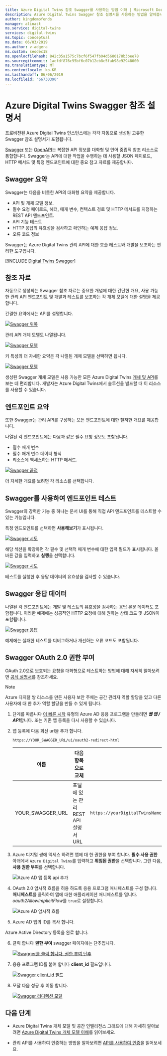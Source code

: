 ```yaml
---
title: Azure Digital Twins 참조 Swagger를 사용하는 방법 이해 | Microsoft Docs
description: Azure Digital Twins Swagger 참조 설명서를 사용하는 방법을 알아봅니다.
author: kingdomofends
manager: alinast
ms.service: digital-twins
services: digital-twins
ms.topic: conceptual
ms.date: 06/03/2019
ms.author: v-adgera
ms.custom: seodec18
ms.openlocfilehash: 842c35a1575c7bcf6f547fb04d5680178b3bee78
ms.sourcegitcommit: 1aefdf876c95bf6c07b12eb8c5fab98e92948000
ms.translationtype: MT
ms.contentlocale: ko-KR
ms.lasthandoff: 06/06/2019
ms.locfileid: "66730390"
---
```

# <a name="azure-digital-twins-swagger-reference-documentation"></a>Azure Digital Twins Swagger 참조 설명서

프로비전된 Azure Digital Twins 인스턴스에는 각각 자동으로 생성된 고유한 Swagger 참조 설명서가 포함됩니다.

[Swagger](https://swagger.io/) 또는 [OpenAPI](https://www.openapis.org/)는 복잡한 API 정보를 대화형 및 언어 중립적 참조 리소스로 통합합니다. Swagger는 API에 대한 작업을 수행하는 데 사용할 JSON 페이로드, HTTP 메서드 및 특정 엔드포인트에 대한 중요 참고 자료를 제공합니다.

## <a name="swagger-summary"></a>Swagger 요약

Swagger는 다음을 비롯한 API의 대화형 요약을 제공합니다.

* API 및 개체 모델 정보.
* 필수 요청 페이로드, 헤더, 매개 변수, 컨텍스트 경로 및 HTTP 메서드를 지정하는 REST API 엔드포인트.
* API 기능 테스트
* HTTP 응답의 유효성을 검사하고 확인하는 예제 응답 정보.
* 오류 코드 정보

Swagger는 Azure Digital Twins 관리 API에 대한 호출 테스트와 개발을 보조하는 편리한 도구입니다.

[!INCLUDE [Digital Twins Swagger](../../includes/digital-twins-swagger.md)]

## <a name="reference-material"></a>참조 자료

자동으로 생성되는 Swagger 참조 자료는 중요한 개념에 대한 간단한 개요, 사용 가능한 관리 API 엔드포인트 및 개발과 테스트를 보조하는 각 개체 모델에 대한 설명을 제공합니다.

간결한 요약에서는 API를 설명합니다.

[![Swagger 위쪽](media/how-to-use-swagger/swagger_management_top.PNG)](media/how-to-use-swagger/swagger_management_top.PNG#lightbox)

관리 API 개체 모델도 나열됩니다.

[![Swagger 모델](media/how-to-use-swagger/swagger_management_models.PNG)](media/how-to-use-swagger/swagger_management_models.PNG#lightbox)

키 특성의 더 자세한 요약은 각 나열된 개체 모델을 선택하면 됩니다.

[![Swagger 모델](media/how-to-use-swagger/swagger_management_model.PNG)](media/how-to-use-swagger/swagger_management_model.PNG#lightbox)

생성된 Swagger 개체 모델은 사용 가능한 모든 Azure Digital Twins [개체 및 API](./concepts-objectmodel-spatialgraph.md)를 보는 데 편리합니다. 개발자는 Azure Digital Twins에서 솔루션을 빌드할 때 이 리소스를 사용할 수 있습니다.

## <a name="endpoint-summary"></a>엔드포인트 요약

또한 Swagger는 관리 API를 구성하는 모든 엔드포인트에 대한 철저한 개요를 제공합니다.

나열된 각 엔드포인트에는 다음과 같은 필수 요청 정보도 포함됩니다.

* 필수 매개 변수
* 필수 매개 변수 데이터 형식
* 리소스에 액세스하는 HTTP 메서드.

[![Swagger 끝점](media/how-to-use-swagger/swagger_management_endpoints.PNG)](media/how-to-use-swagger/swagger_management_endpoints.PNG#lightbox)

더 자세한 개요를 보려면 각 리소스를 선택합니다.

## <a name="use-swagger-to-test-endpoints"></a>Swagger를 사용하여 엔드포인트 테스트

Swagger의 강력한 기능 중 하나는 문서 UI를 통해 직접 API 엔드포인트를 테스트할 수 있는 기능입니다.

특정 엔드포인트를 선택하면 **사용해보기**가 표시됩니다.

[![Swagger 시도](media/how-to-use-swagger/swagger_management_try.PNG)](media/how-to-use-swagger/swagger_management_try.PNG#lightbox)

해당 섹션을 확장하면 각 필수 및 선택적 매개 변수에 대한 입력 필드가 표시됩니다. 올바른 값을 입력하고 **실행**을 선택합니다.

[![Swagger 시도](media/how-to-use-swagger/swagger_management_tried.PNG)](media/how-to-use-swagger/swagger_management_tried.PNG#lightbox)

테스트를 실행한 후 응답 데이터의 유효성을 검사할 수 있습니다.

## <a name="swagger-response-data"></a>Swagger 응답 데이터

나열된 각 엔드포인트에는 개발 및 테스트의 유효성을 검사하는 응답 본문 데이터도 포함됩니다. 이러한 예제에는 성공적인 HTTP 요청에 대해 원하는 상태 코드 및 JSON이 포함됩니다.

[![Swagger 응답](media/how-to-use-swagger/swagger_management_response.PNG)](media/how-to-use-swagger/swagger_management_response.PNG#lightbox)

예제에는 실패한 테스트를 디버그하거나 개선하는 오류 코드도 포함됩니다.

## <a name="swagger-oauth-20-authorization"></a>Swagger OAuth 2.0 권한 부여

OAuth 2.0으로 보호되는 요청을 대화형으로 테스트하는 방법에 대해 자세히 알아보려면 [공식 설명서](https://swagger.io/docs/specification/authentication/oauth2/)를 참조하세요.

> [!NOTE]
> Azure 디지털 쌍 리소스를 만든 사용자 보안 주체는 공간 관리자 역할 할당을 있고 다른 사용자에 대 한 추가 역할 할당을 만들 수 있게 됩니다.

1. 단계를 따릅니다 [이 빠른 시작](https://docs.microsoft.com/azure/active-directory/develop/quickstart-v1-integrate-apps-with-azure-ad) 유형의 Azure AD 응용 프로그램을 만들려면 ***웹 앱 / API***합니다. 또는 기존 앱 등록을 다시 사용할 수 있습니다.

2. 앱 등록에 다음 회신 url을 추가 합니다.

    ```plaintext
    https://YOUR_SWAGGER_URL/ui/oauth2-redirect-html
    ```
    | 이름  | 다음 항목으로 교체 | 예 |
    |---------|---------|---------|
    | YOUR_SWAGGER_URL | 포털에 있는 관리 REST API 설명서 URL  | `https://yourDigitalTwinsName.yourLocation.azuresmartspaces.net/management/swagger` |

3. Azure 디지털 쌍에 액세스 하려면 앱에 대 한 권한을 부여 합니다. **필수 사용 권한** 아래에서 `Azure Digital Twins`를 입력하고 **위임된 권한**을 선택합니다. 그런 다음, **사용 권한 부여**를 선택합니다.

    ![Azure AD 앱 등록 api 추가](../../includes/media/digital-twins-permissions/aad-app-req-permissions.png)

4. OAuth 2.0 암시적 흐름을 허용 하도록 응용 프로그램 매니페스트를 구성 합니다. **매니페스트**를 클릭하여 앱에 대한 애플리케이션 매니페스트를 엽니다. *oauth2AllowImplicitFlow*를 `true`로 설정합니다.

    ![Azure AD 암시적 흐름](../../includes/media/digital-twins-permissions/aad-app-allow-implicit-flow.png)

5. Azure AD 앱의 ID를 복사 합니다.

Azure Active Directory 등록을 완료 합니다.

6. 클릭 합니다 **권한 부여** swagger 페이지에는 단추입니다.

    [![Swagger를 클릭 합니다. 권한 부여 단추](media/how-to-use-swagger/swagger-select-authorize-btn.png)](media/how-to-use-swagger/swagger-select-authorize-btn.png#lightbox)

7. 응용 프로그램 ID를 붙여 합니다 **client_id** 필드입니다.

    [![Swagger client_id 필드](media/how-to-use-swagger/swagger-auth-form.png)](media/how-to-use-swagger/swagger-auth-form.png#lightbox)

8. 모달 다음 성공 후 이동 합니다.

    [![Swagger 리디렉션 모달](media/how-to-use-swagger/swagger_auth_redirect.PNG)](media/how-to-use-swagger/swagger_auth_redirect.PNG#lightbox)

## <a name="next-steps"></a>다음 단계

- Azure Digital Twins 개체 모델 및 공간 인텔리전스 그래프에 대해 자세히 알아보려면 [Azure Digital Twins 개체 모델 이해](./concepts-objectmodel-spatialgraph.md)를 읽어보세요.

- 관리 API를 사용하여 인증하는 방법을 알아보려면 [API를 사용하여 인증](./security-authenticating-apis.md)을 읽어보세요.